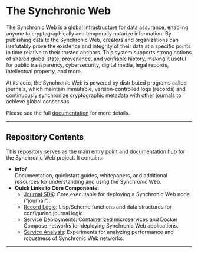 # The Synchronic Web

The Synchronic Web is a global infrastructure for data assurance, enabling anyone to cryptographically and temporally notarize information. By publishing data to the Synchronic Web, creators and organizations can irrefutably prove the existence and integrity of their data at a specific points in time relative to their trusted anchors. This system supports strong notions of shared global state, provenance, and verifiable history, making it useful for public transparency, cybersecurity, digital media, legal records, intellectual property, and more.

At its core, the Synchronic Web is powered by distributed programs called journals, which maintain immutable, version-controlled logs (records) and continuously synchronize cryptographic metadata with other journals to achieve global consensus.

Please see the full [documentation](https://sandialabs.github.io/sync-web/) for more details.

---

## Repository Contents

This repository serves as the main entry point and documentation hub for the Synchronic Web project. It contains:

- **info/**  
  Documentation, quickstart guides, whitepapers, and additional resources for understanding and using the Synchronic Web.
- **Quick Links to Core Components:**  
  - [Journal SDK](https://github.com/sandialabs/sync-journal): Core executable for deploying a Synchronic Web node ("journal").
  - [Record Logic](https://github.com/sandialabs/sync-records): Lisp/Scheme functions and data structures for configuring journal logic.
  - [Service Deployments](https://github.com/sandialabs/sync-services): Containerized microservices and Docker Compose networks for deploying Synchronic Web applications.
  - [Service Analysis](https://github.com/sandialabs/sync-analysis): Experiments for analyzing performance and robustness of Synchronic Web networks.


---
